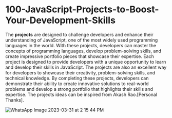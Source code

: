 # 100-JavaScript-Projects-to-Boost-Your-Development-Skills
The <b>projects</b> are designed to challenge developers and enhance their understanding of JavaScript, one of the most widely used programming languages in the world. With these projects, developers can master the concepts of programming languages, develop problem-solving skills, and create impressive portfolio pieces that showcase their expertise.
Each project is designed to provide developers with a unique opportunity to learn and develop their skills in JavaScript. The projects are also an excellent way for developers to showcase their creativity, problem-solving skills, and technical knowledge. By completing these projects, developers can demonstrate their ability to create innovative solutions to real-world problems and develop a strong portfolio that highlights their skills and expertise.
The projects ideas can be inspired from Akash Rao.[Personal Thanks].

![WhatsApp Image 2023-03-31 at 2 15 44 PM](https://user-images.githubusercontent.com/108245146/229072524-88aa55ea-e9b7-4b16-a288-492e472f67ea.jpeg)
